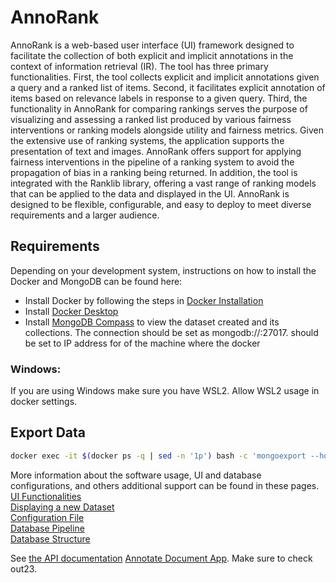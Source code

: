 # AnnoRank

AnnoRank is a web-based user interface (UI) framework designed to facilitate the collection of both explicit and implicit annotations in the context of information retrieval (IR). The tool has three primary functionalities. First, the tool collects explicit and implicit annotations given a query and a ranked list of items. Second, it facilitates explicit annotation of items based on relevance labels in response to a given query. Third, the functionality in AnnoRank for comparing rankings serves the purpose of visualizing and assessing a ranked list produced by various fairness interventions or ranking models alongside utility and fairness metrics. Given the extensive use of ranking systems, the application supports the presentation of text and images. AnnoRank offers support for applying fairness interventions in the pipeline of a ranking system to avoid the propagation of bias in a ranking being returned. In addition, the tool is integrated with the Ranklib library, offering a vast range of ranking models that can be applied to the data and displayed in the UI. AnnoRank is designed to be flexible, configurable, and easy to deploy to meet diverse requirements and a larger audience.

## Requirements

Depending on your development system, instructions on how to install the Docker and MongoDB can be found here:

- Install Docker by following the steps in [Docker Installation](https://docs.docker.com/engine/install/)
- Install [Docker Desktop](https://www.docker.com/products/docker-desktop/)
- Install [MongoDB Compass](https://www.mongodb.com/products/tools/compass) to view the dataset created and its collections. The connection should be set as mongodb://:27017. should be set to IP address for of the machine where the docker



### Windows:
If you are using Windows make sure you have WSL2. Allow WSL2 usage in docker settings.

## Export Data
```bash
docker exec -it $(docker ps -q | sed -n '1p') bash -c 'mongoexport --host="localhost:27017" --collection=<collection_name> --db=<db_name> --out=./app/database.json' && docker cp "$(docker ps -q | head -n 1)":./app/database.json <local_path_to_save>
```

More information about the software usage, UI and database configurations, and others additional support can be found in these pages. 
[UI Functionalities](UI_Functionalities.md)<br>
[Displaying a new Dataset](Displaying_Dataset.md)<br>
[Configuration File](Configuration_File.md)<br>
[Database Pipeline](Database_Pipeline.md)<br>
[Database Structure](Database_Structure.md)<br>



See [the API documentation](my_page.md) [Annotate Document App](Annotate_Document_App.md). Make sure to check out23.

